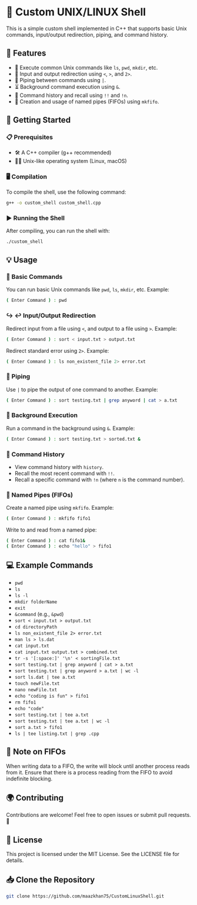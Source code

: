 # 🚀 Custom UNIX/LINUX Shell

This is a simple custom shell implemented in C++ that supports basic Unix commands, input/output redirection, piping, and command history.

## 🌟 Features

- 📂 Execute common Unix commands like `ls`, `pwd`, `mkdir`, etc.
- 🔄 Input and output redirection using `<`, `>`, and `2>`.
- 🚰 Piping between commands using `|`.
- ⏳  Background command execution using `&`.
- 📜 Command history and recall using `!!` and `!n`.
- 🚪 Creation and usage of named pipes (FIFOs) using `mkfifo`.

## 🏁 Getting Started

### 📋 Prerequisites

- 🛠️ A C++ compiler (g++ recommended)
- 🐧🍏 Unix-like operating system (Linux, macOS)

### 🖥️ Compilation

To compile the shell, use the following command:
```bash
g++ -o custom_shell custom_shell.cpp
```

### ▶️ Running the Shell

After compiling, you can run the shell with:
```bash
./custom_shell
```

## 💡 Usage

### 📝 Basic Commands

You can run basic Unix commands like `pwd`, `ls`, `mkdir`, etc. Example:
```sh
( Enter Command ) : pwd
```

### ↪️ ↩️ Input/Output Redirection

Redirect input from a file using `<`, and output to a file using `>`. Example:
```sh
( Enter Command ) : sort < input.txt > output.txt
```

Redirect standard error using `2>`. Example:
```sh
( Enter Command ) : ls non_existent_file 2> error.txt
```

### 🔗 Piping

Use `|` to pipe the output of one command to another. Example:
```sh
( Enter Command ) : sort testing.txt | grep anyword | cat > a.txt
```

### 🔄 Background Execution

Run a command in the background using `&`. Example:
```sh
( Enter Command ) : sort testing.txt > sorted.txt &
```

### 📜 Command History

- View command history with `history`.
- Recall the most recent command with `!!`.
- Recall a specific command with `!n` (where `n` is the command number).

### 🚪 Named Pipes (FIFOs)

Create a named pipe using `mkfifo`. Example:
```sh
( Enter Command ) : mkfifo fifo1
```

Write to and read from a named pipe:
```sh
( Enter Command ) : cat fifo1&
( Enter Command ) : echo "hello" > fifo1
```

## 💻 Example Commands

- `pwd`
- `ls`
- `ls -l`
- `mkdir folderName`
- `exit`
- `&command` (e.g., `&pwd`)
- `sort < input.txt > output.txt`
- `cd directoryPath`
- `ls non_existent_file 2> error.txt`
- `man ls > ls.dat`
- `cat input.txt`
- `cat input.txt output.txt > combined.txt`
- `tr -s '[:space:]' '\n' < sortingFile.txt`
- `sort testing.txt | grep anyword | cat > a.txt`
- `sort testing.txt | grep anyword > a.txt | wc -l`
- `sort ls.dat | tee a.txt`
- `touch newFile.txt`
- `nano newFile.txt`
- `echo "coding is fun" > fifo1`
- `rm fifo1`
- `echo "code"`
- `sort testing.txt | tee a.txt`
- `sort testing.txt | tee a.txt | wc -l`
- `sort a.txt > fifo1`
- `ls | tee listing.txt | grep .cpp`

## 📝 Note on FIFOs

When writing data to a FIFO, the write will block until another process reads from it. Ensure that there is a process reading from the FIFO to avoid indefinite blocking.

## 🌍 Contributing

Contributions are welcome! Feel free to open issues or submit pull requests. 🤝

## 📄 License

This project is licensed under the MIT License. See the LICENSE file for details.

## 📥 Clone the Repository
```bash
git clone https://github.com/maazkhan75/CustomLinuxShell.git
```
